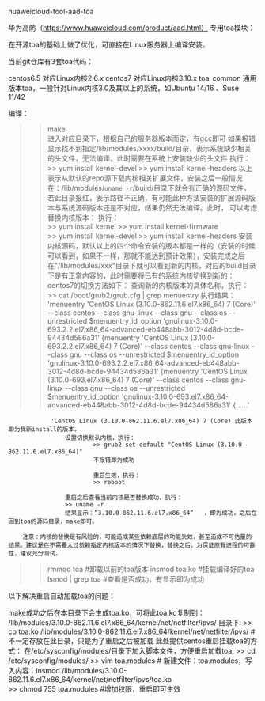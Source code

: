 huaweicloud-tool-aad-toa

华为高防（https://www.huaweicloud.com/product/aad.html） 专用toa模块：

在开源toa的基础上做了优化，可直接在Linux服务器上编译安装。



当前git仓库有3套toa代码：

centos6.5      对应Linux内核2.6.x
centos7        对应Linux内核3.10.x
toa_common     通用版本toa，一般针对Linux内核3.0及其以上的系统，如Ubuntu 14/16 、Suse 11/42


编译：

>> make    
        进入对应目录下，根据自己的服务器版本而定，有gcc即可
	如果报错显示找不到指定/lib/modules/xxxx/build/目录，表示系统缺少相关的头文件，无法编译，此时需要在系统上安装缺少的头文件
	执行：
		>> yum install kernel-devel
		>> yum install kernel-headers
	        以上表示从默认的repo源下载内核相关扩展文件，安装之后一般情况在：/lib/modules/`uname -r`/build/目录下就会有正确的源码文件，
		若此目录报红，表示路径不正确，有可能此种方法安装的扩展源码版本与系统源码版本还是不对应，结果仍然无法编译。此时，
		可以考虑替换内核版本：
		执行：  
			>> yum install kernel
			>> yum install kernel-firmware	
			>> yum install kernel-devel
			>> yum install kernel-headers
		        安装内核源码，默认以上的四个命令安装的版本都是一样的（安装的时候可以看到，如果不一样，那就不能达到预计效果），安装完成之后                         在"/lib/modules/xxx"目录下就可以看到新的内核，对应的build目录下是有正常内容的，此时需要将已有的系统内核切换到新的：
		        centos7的切换方法如下：
			查询新的内核版本的具体名称，执行：
			        >> cat  /boot/grub2/grub.cfg  | grep menuentry
			        执行结果：
                                'menuentry 'CentOS Linux (3.10.0-862.11.6.el7.x86_64) 7 (Core)' --class centos --class gnu-linux --class gnu --class os --unrestricted $menuentry_id_option 'gnulinux-3.10.0-693.2.2.el7.x86_64-advanced-eb448abb-3012-4d8d-bcde-94434d586a31' {menuentry 'CentOS Linux (3.10.0-693.2.2.el7.x86_64) 7 (Core)' --class centos --class gnu-linux --class gnu --class os --unrestricted $menuentry_id_option 'gnulinux-3.10.0-693.2.2.el7.x86_64-advanced-eb448abb-3012-4d8d-bcde-94434d586a31' {menuentry 'CentOS Linux (3.10.0-693.el7.x86_64) 7 (Core)' --class centos --class gnu-linux --class gnu --class os --unrestricted $menuentry_id_option 'gnulinux-3.10.0-693.el7.x86_64-advanced-eb448abb-3012-4d8d-bcde-94434d586a31' {......'
			        
				'CentOS Linux (3.10.0-862.11.6.el7.x86_64) 7 (Core)'此版本即为我新install的版本。
			        设置切换默认内核，执行：
			                >> grub2-set-default "CentOS Linux (3.10.0-862.11.6.el7.x86_64)"
			                不报错即为成功
			
			                重启生效，执行：
			                >> reboot
			
			        重启之后查看当前内核是否替换成功，执行：
			        >> uname -r
			        结果显示：“3.10.0-862.11.6.el7.x86_64”   ，即为成功，之后在回到toa的源码目录，make即可。
			
		注意：内核的替换是有风险的，可能造成某些依赖底层的功能失效，甚至造成不可估量的结果。建议是在不需要太过依赖指定内核版本的情况下替换，替换之后，为保证原有进程的可靠性，建议充分测试。
			
			
		
		

>> rmmod toa #卸载以前的toa版本
>> insmod toa.ko   #挂载编译好的toa
>> lsmod | grep toa #查看是否成功，有显示即为成功


以下解决重启自动加载toa的问题：

make成功之后在本目录下会生成toa.ko，可将此toa.ko复制到：
/lib/modules/3.10.0-862.11.6.el7.x86_64/kernel/net/netfilter/ipvs/ 目录下:
	>> cp toa.ko /lib/modules/3.10.0-862.11.6.el7.x86_64/kernel/net/netfilter/ipvs/   #不一定存放在此目录，只是为了重启之后被加载
	此处提供centos重启挂载toa的方式：
		在/etc/sysconfig/modules/目录下加入脚本文件，方便重启加载toa:
		>> cd /etc/sysconfig/modules/
		>> vim toa.modules  # 新建文件：toa.modules，写入内容：insmod /lib/modules/3.10.0-862.11.6.el7.x86_64/kernel/net/netfilter/ipvs/toa.ko   
		>> chmod 755 toa.modules  #增加权限，重启即可生效


